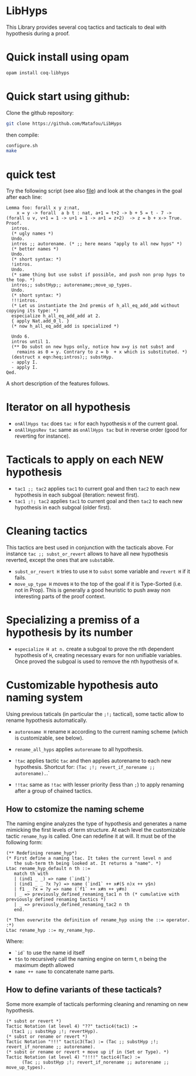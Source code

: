 # LibHyps

This Library provides several coq tactics and tacticals to deal with
hypothesis during a proof.

# Quick install using opam

```bash
opam install coq-libhyps
```

# Quick start using github:

Clone the github repository:

```bash
git clone https://github.com/Matafou/LibHyps
```

then compile:

```bash
configure.sh
make
```

# quick test

Try the following script (see also [file](https://github.com/Matafou/LibHyps/blob/master/LibHyps/LibHypsDemo.v)) and look at the changes in the goal after each line:

```coq
Lemma foo: forall x y z:nat,
    x = y -> forall  a b t : nat, a+1 = t+2 -> b + 5 = t - 7 ->  (forall u v, v+1 = 1 -> u+1 = 1 -> a+1 = z+2)  -> z = b + x-> True.
Proof.
  intros.
  (* ugly names *)
  Undo.
  intros ;; autorename. (* ;; here means "apply to all new hyps" *)
  (* better names *)
  Undo.
  (* short syntax: *)
  !intros.
  Undo.
  (* same thing but use subst if possible, and push non prop hyps to the top. *)
  intros;; substHyp;; autorename;;move_up_types.
  Undo.
  (* short syntax: *)  
  !!!intros.
  (* Let us instantiate the 2nd premis of h_all_eq_add_add without copying its type: *)
  especialize h_all_eq_add_add at 2.
  { apply Nat.add_0_l. }
  (* now h_all_eq_add_add is specialized *)

  Undo 6.
  intros until 1.
  (** Do subst on new hyps only, notice how x=y is not subst and
    remains as 0 = y. Contrary to z = b  + x which is substituted. *)
  (destruct x eqn:heq;intros);; substHyp.
  - apply I.
  - apply I.
Qed.
```

A short description of the features follows.

# Iterator on all hypothesis

- `onAllHyps tac` does `tac H` for each hypothesis `H` of the current goal.
- `onAllHypsRev tac` same as `onAllHyps tac` but in reverse order
  (good for reverting for instance).

# Tacticals to apply on each NEW hypothesis

- `tac1 ;; tac2` applies `tac1` to current goal and then `tac2` to
  each new hypothesis in each subgoal (iteration: newest first).
- `tac1 ;!; tac2` applies `tac1` to current goal and then `tac2` to
  each new hypothesis in each subgoal (older first).

# Cleaning tactics

This tactics are best used in conjunction with the tacticals above.
For instance `tac ;; subst_or_revert` allows to have all new
hypothesis reverted, except the ones that are `subst`able.

- `subst_or_revert H` tries to use `H` to `subst` some variable and
  `revert H` if it fails.
- `move_up_type H` moves `H` to the top of the goal if it is
  Type-Sorted (i.e. not in Prop). This is generally a good heuristic
  to push away non interesting parts of the proof context.

# Specializing a premiss of a hypothesis by its number

- `especialize H at n.` create a subgoal to prove the nth dependent
  hypothesis of `H`, creating necessary evars for non unifiable
  variables. Once proved the subgoal is used to remove the nth
  hypothesis of `H`.

# Customizable hypothesis auto naming system

Using previous taticals (in particular the `;!;` tactical), some
tactic allow to rename hypothesis automatically.

- `autorename H` rename `H` according to the current naming scheme
  (which is customizable, see below).

- `rename_all_hyps` applies `autorename` to all hypothesis.

- `!tac` applies tactic `tac` and then applies autorename to each new
  hypothesis. Shortcut for: `(Tac ;!; revert_if_norename ;;
  autorename).`.`

- `!!tac` same as `!tac` with lesser priority (less than `;`) to apply
  renaming after a group of chained tactics.

## How to cstomize the naming scheme

The naming engine analyzes the type of hypothesis and generates a name
mimicking the first levels of term structure. At each level the
customizable tactic `rename_hyp` is called. One can redefine it at
will. It must be of the following form:

```coq
(** Redefining rename_hyp*)
(* First define a naming ltac. It takes the current level n and
   the sub-term th being looked at. It returns a "name". *)
Ltac rename_hyp_default n th ::=
   match th with
   | (ind1 _ _) => name (`ind1`)
   | (ind1 _ _ ?x ?y) => name (`ind1` ++ x#(S n)x ++ y$n)
   | f1 _ ?x = ?y => name (`f1` ++ x#n ++ y#n)
   | _ => previously_defined_renaming_tac1 n th (* cumulative with previously defined renaming tactics *)
   | _ => previously_defined_renaming_tac2 n th
   end.

(* Then overwrite the definition of rename_hyp using the ::= operator. :*)
Ltac rename_hyp ::= my_rename_hyp.
```

Where:

- `` `id` `` to use the name id itself
- `t$n` to recursively call the naming engine on term t, n being the maximum depth allowed
- `name ++ name` to concatenate name parts.


## How to define variants of these tacticals?

Some more example of tacticals performing cleaning and renaming on new
hypothesis.

```coq
(* subst or revert *)
Tactic Notation (at level 4) "??" tactic4(tac1) :=
  (tac1 ;; substHyp ;!; revertHyp).
(* subst or rename or revert *)
Tactic Notation "!!!" tactic3(Tac) := (Tac ;; substHyp ;!; revert_if_norename ;; autorename).
(* subst or rename or revert + move up if in (Set or Type). *)
Tactic Notation (at level 4) "!!!!" tactic4(Tac) :=
      (Tac ;; substHyp ;!; revert_if_norename ;; autorename ;; move_up_types).
```


